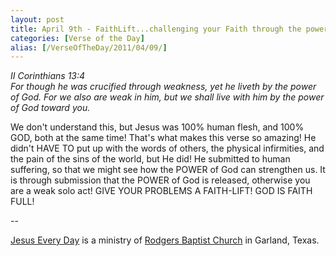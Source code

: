 ```yaml
---
layout: post
title: April 9th - FaithLift...challenging your Faith through the power of
categories: [Verse of the Day]
alias: [/VerseOfTheDay/2011/04/09/]
---
```


_II Corinthians 13:4  
For though he was crucified through weakness, yet he liveth by the
power of God. For we also are weak in him, but we shall live with him
by the power of God toward you._

We don't understand this, but Jesus was 100% human flesh, and 100%
GOD, both at the same time! That's what makes this verse so amazing!
He didn't HAVE TO put up with the words of others, the physical
infirmities, and the pain of the sins of the world, but He did! He
submitted to human suffering, so that we might see how the POWER of
God can strengthen us. It is through submission that the POWER of God
is released, otherwise you are a weak solo act! GIVE YOUR PROBLEMS A
FAITH-LIFT! GOD IS FAITH FULL!

 --

<a href=http://jesuseveryday.net>Jesus Every Day</a> is a ministry of <a href=http://rodgersbaptist.net>Rodgers Baptist Church</a> in Garland, Texas.

